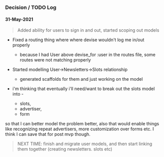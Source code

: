 ### Decision / TODO Log

#### 31-May-2021

> Added ability for users to sign in and out, started scoping out models
- Fixed a routing thing where where devise wouldn't log me in/out properly
    - because I had User above devise_for :user in the routes file, some routes were not matching properly
- Started modelling User->Newsletters->Slots relationship
    - generated scaffolds for them and just working on the model
    
- i'm thinking that eventually i'll need/want to break out the slots model into - 
    - slots,
    - advertiser,
    - form
    
so that I can better model the problem better, also that would enable things like recognizing repeat advertisers, 
more customization over forms etc. I think I can save that for post mvp though. 

> NEXT TIME: finish and migrate user models, and then start linking them together (creating newsletters. slots etc)